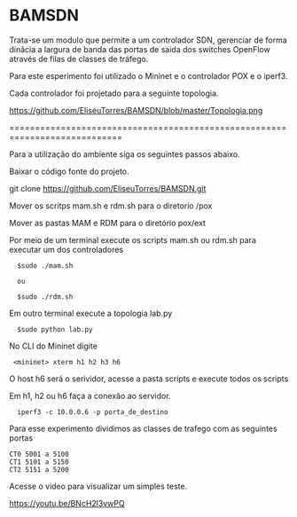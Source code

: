  BAMSDN 
========


Trata-se um modulo que permite a um controlador SDN, gerenciar de forma dinâcia a largura de banda das portas de saida dos switches OpenFlow através de filas de classes de tráfego. 

Para este esperimento foi utilizado o Mininet e o controlador POX e o iperf3. 

Cada controlador foi projetado para a seguinte topologia.

https://github.com/EliseuTorres/BAMSDN/blob/master/Topologia.png

============================================================================

Para a utilização do ambiente siga os seguintes passos abaixo.

Baixar o código fonte do projeto.

   git clone https://github.com/EliseuTorres/BAMSDN.git

Mover os scritps mam.sh e rdm.sh para o diretorio /pox

Mover as pastas MAM e RDM para o diretório pox/ext

Por meio de um terminal execute os scripts mam.sh ou rdm.sh para executar um dos controladores

      $sudo ./mam.sh

      ou

      $sudo ./rdm.sh

Em outro terminal execute a topologia lab.py

      $sudo python lab.py

No CLI do Mininet digite

     <mininet> xterm h1 h2 h3 h6

O host h6 será o serividor, acesse a pasta scripts e execute todos os scripts

Em h1, h2 ou h6 faça a conexão ao servidor.

      iperf3 -c 10.0.0.6 -p porta_de_destino

Para esse experimento dividimos as classes de trafego com as seguintes portas

    CT0 5001 a 5100
    CT1 5101 a 5150
    CT2 5151 a 5200

Acesse o video para visualizar um simples teste.

https://youtu.be/BNcH2l3vwPQ
